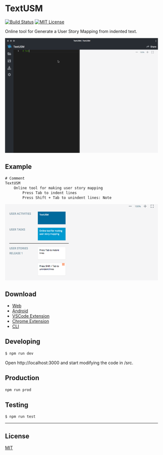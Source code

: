 # TextUSM

[![Build Status](https://travis-ci.com/harehare/textusm.svg?branch=master)](https://travis-ci.com/harehare/textusm) [![MIT License](http://img.shields.io/badge/license-MIT-blue.svg?style=flat)](LICENSE)

Online tool for Generate a User Story Mapping from indented text.

![image](./img/textusm.gif)

## Example

```
# Comment
TextUSM
    Online tool for making user story mapping
        Press Tab to indent lines
        Press Shift + Tab to unindent lines: Note
```

![image](./img/usm.png)

## Download

- [Web](https://textusm.firebaseapp.com)
- [Android](https://play.google.com/store/apps/details?id=me.textusm.usm)
- [VSCode Extension](https://marketplace.visualstudio.com/items?itemName=harehare.textusm)
- [Chrome Extension](https://chrome.google.com/webstore/detail/godhdokkibfjekpoikkghnjgemibmhka)
- [CLI](https://www.npmjs.com/package/textusm.cli)

## Developing

```sh
$ npm run dev
```

Open http://localhost:3000 and start modifying the code in /src.

## Production

```sh
npm run prod
```

## Testing

```
$ npm run test
```

<hr />

## License

[MIT](http://opensource.org/licenses/MIT)
